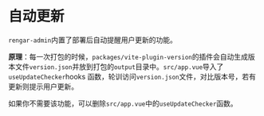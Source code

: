 # 自动更新

`rengar-admin`内置了部署后自动提醒用户更新的功能。

**原理**：每一次打包的时候，`packages/vite-plugin-version`的插件会自动生成版本文件`version.json`并放到打包的`output`目录中。`src/app.vue`导入了`useUpdateChecker`hooks 函数，轮训访问`version.json`文件，对比版本号，若有更新则提示用户更新。

如果你不需要该功能，可以删除`src/app.vue`中的`useUpdateChecker`函数。
